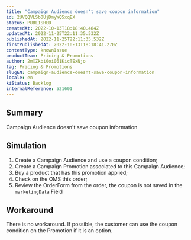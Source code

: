 ```yaml
---
title: "Campaign Audience doesn't save coupon information"
id: 2UVQQVLSb0UjDmyWQ5xqEX
status: PUBLISHED
createdAt: 2022-10-13T18:18:40.484Z
updatedAt: 2022-11-25T22:11:35.532Z
publishedAt: 2022-11-25T22:11:35.532Z
firstPublishedAt: 2022-10-13T18:18:41.270Z
contentType: knownIssue
productTeam: Pricing & Promotions
author: 2mXZkbi0oi061KicTExNjo
tag: Pricing & Promotions
slugEN: campaign-audience-doesnt-save-coupon-information
locale: en
kiStatus: Backlog
internalReference: 521601
---
```


## Summary


Campaign Audience doesn't save coupon information



## Simulation



1. Create a Campaign Audience and use a coupon condition;
2. Create a Campaign Promotion associated to this Campaign Audience;
3. Buy a product that has this promotion applied;
4. Check on the OMS this order;
5. Review the OrderForm from the order, the coupon is not saved in the `marketingData` Field



## Workaround


There is no workaround. If possible, the customer can use the coupon condition on the Promotion if it is an option.

